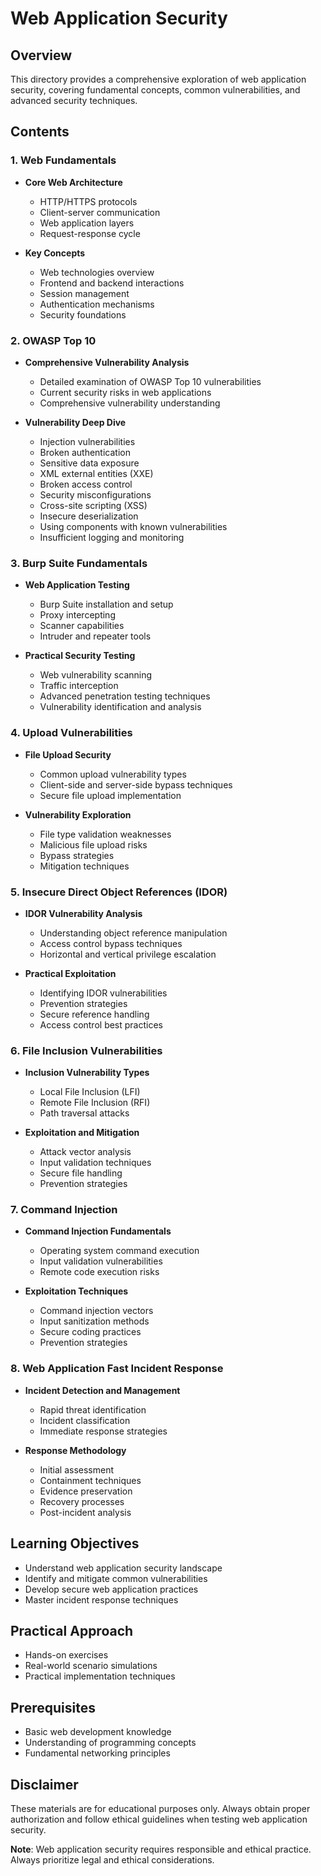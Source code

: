 # Web Application Security

## Overview
This directory provides a comprehensive exploration of web application security, covering fundamental concepts, common vulnerabilities, and advanced security techniques.

## Contents

### 1. Web Fundamentals
- **Core Web Architecture**
  - HTTP/HTTPS protocols
  - Client-server communication
  - Web application layers
  - Request-response cycle

- **Key Concepts**
  - Web technologies overview
  - Frontend and backend interactions
  - Session management
  - Authentication mechanisms
  - Security foundations

### 2. OWASP Top 10
- **Comprehensive Vulnerability Analysis**
  - Detailed examination of OWASP Top 10 vulnerabilities
  - Current security risks in web applications
  - Comprehensive vulnerability understanding

- **Vulnerability Deep Dive**
  - Injection vulnerabilities
  - Broken authentication
  - Sensitive data exposure
  - XML external entities (XXE)
  - Broken access control
  - Security misconfigurations
  - Cross-site scripting (XSS)
  - Insecure deserialization
  - Using components with known vulnerabilities
  - Insufficient logging and monitoring

### 3. Burp Suite Fundamentals
- **Web Application Testing**
  - Burp Suite installation and setup
  - Proxy intercepting
  - Scanner capabilities
  - Intruder and repeater tools

- **Practical Security Testing**
  - Web vulnerability scanning
  - Traffic interception
  - Advanced penetration testing techniques
  - Vulnerability identification and analysis

### 4. Upload Vulnerabilities
- **File Upload Security**
  - Common upload vulnerability types
  - Client-side and server-side bypass techniques
  - Secure file upload implementation

- **Vulnerability Exploration**
  - File type validation weaknesses
  - Malicious file upload risks
  - Bypass strategies
  - Mitigation techniques

### 5. Insecure Direct Object References (IDOR)
- **IDOR Vulnerability Analysis**
  - Understanding object reference manipulation
  - Access control bypass techniques
  - Horizontal and vertical privilege escalation

- **Practical Exploitation**
  - Identifying IDOR vulnerabilities
  - Prevention strategies
  - Secure reference handling
  - Access control best practices

### 6. File Inclusion Vulnerabilities
- **Inclusion Vulnerability Types**
  - Local File Inclusion (LFI)
  - Remote File Inclusion (RFI)
  - Path traversal attacks

- **Exploitation and Mitigation**
  - Attack vector analysis
  - Input validation techniques
  - Secure file handling
  - Prevention strategies

### 7. Command Injection
- **Command Injection Fundamentals**
  - Operating system command execution
  - Input validation vulnerabilities
  - Remote code execution risks

- **Exploitation Techniques**
  - Command injection vectors
  - Input sanitization methods
  - Secure coding practices
  - Prevention strategies

### 8. Web Application Fast Incident Response
- **Incident Detection and Management**
  - Rapid threat identification
  - Incident classification
  - Immediate response strategies

- **Response Methodology**
  - Initial assessment
  - Containment techniques
  - Evidence preservation
  - Recovery processes
  - Post-incident analysis

## Learning Objectives
- Understand web application security landscape
- Identify and mitigate common vulnerabilities
- Develop secure web application practices
- Master incident response techniques

## Practical Approach
- Hands-on exercises
- Real-world scenario simulations
- Practical implementation techniques

## Prerequisites
- Basic web development knowledge
- Understanding of programming concepts
- Fundamental networking principles

## Disclaimer
These materials are for educational purposes only. Always obtain proper authorization and follow ethical guidelines when testing web application security.


**Note**: Web application security requires responsible and ethical practice. Always prioritize legal and ethical considerations.
